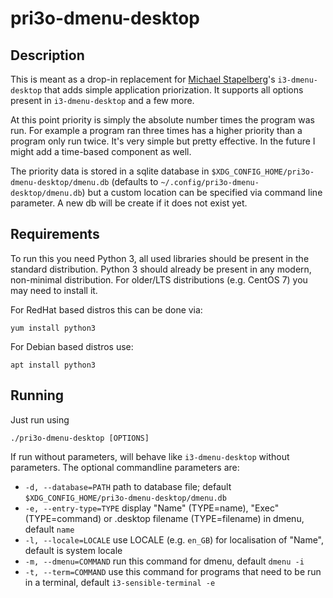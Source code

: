 # pri3o-dmenu-desktop

## Description
This is meant as a drop-in replacement for 
[Michael Stapelberg](https://github.com/stapelberg)'s `i3-dmenu-desktop`
that adds simple application priorization.
It supports all options present in `i3-dmenu-desktop` and a few more.

At this point priority is simply the absolute number times the program was run.
For example a program ran three times has a higher priority than a program only
run twice. It's very simple but pretty effective. In the future I might add a
time-based component as well.

The priority data is stored in a sqlite database in `$XDG_CONFIG_HOME/pri3o-dmenu-desktop/dmenu.db`
(defaults to `~/.config/pri3o-dmenu-desktop/dmenu.db`)
but a custom location can be specified via command line parameter. A new db will be
create if it does not exist yet.

## Requirements
To run this you need Python 3, all used libraries should be present in the 
standard distribution. Python 3 should already be present in any modern, 
non-minimal distribution. For older/LTS distributions (e.g. CentOS 7) you may
need to install it.

For RedHat based distros this can be done via:
```
yum install python3
```

For Debian based distros use:
```
apt install python3
```

## Running
Just run using
```
./pri3o-dmenu-desktop [OPTIONS]
```
If run without parameters, will behave like `i3-dmenu-desktop` without parameters.
The optional commandline parameters are:
- `-d, --database=PATH` path to database file; default `$XDG_CONFIG_HOME/pri3o-dmenu-desktop/dmenu.db`
- `-e, --entry-type=TYPE` display "Name" (TYPE=name), "Exec" (TYPE=command) or .desktop filename (TYPE=filename) in dmenu, default `name`
- `-l, --locale=LOCALE` use LOCALE (e.g. `en_GB`) for localisation of "Name", default is system locale
- `-m, --dmenu=COMMAND` run this command for dmenu, default `dmenu -i`
- `-t, --term=COMMAND` use this command for programs that need to be run in a terminal, default `i3-sensible-terminal -e`
